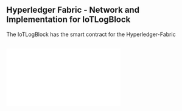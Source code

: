 ## Hyperledger Fabric - Network and Implementation for IoTLogBlock
The IoTLogBlock has the smart contract for the Hyperledger-Fabric

##
![HyperLedger](./Fabric_Network.pdf)
